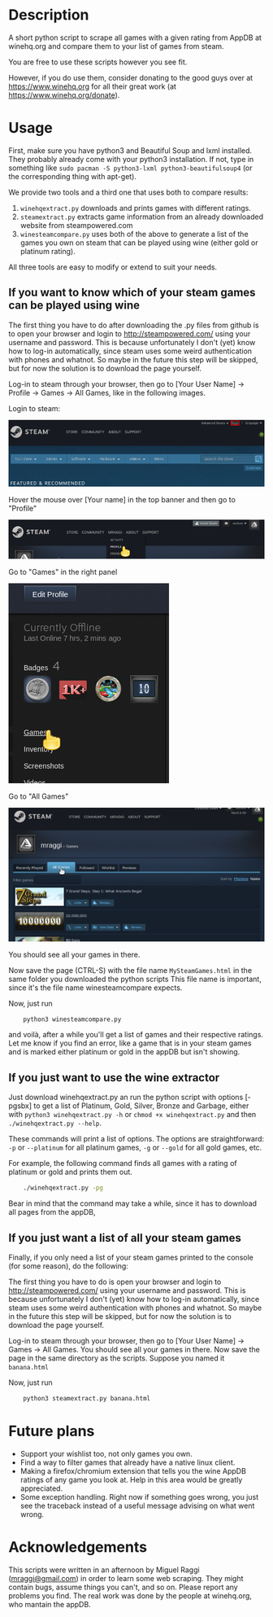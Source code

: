 # Description
A short python script to scrape all games with a given rating from AppDB at winehq.org and compare them to your list of games from steam. 

You are free to use these scripts however you see fit.

However, if you do use them, consider donating to the good guys over at https://www.winehq.org for all their great work (at https://www.winehq.org/donate).

# Usage
First, make sure you have python3 and Beautiful Soup and lxml installed. They probably already come with your python3 
installation. If not, type in something like `sudo pacman -S python3-lxml python3-beautifulsoup4` (or the corresponding thing 
with apt-get).

We provide two tools and a third one that uses both to compare results: 
1. `winehqextract.py` downloads and prints games with different ratings.
2. `steamextract.py` extracts game information from an already downloaded website from steampowered.com
3. `winesteamcompare.py` uses both of the above to generate a list of the games you own on steam that can be played using wine (either gold or platinum rating).

All three tools are easy to modify or extend to suit your needs.

## If you want to know which of your steam games can be played using wine
The first thing you have to do after downloading the .py files from github is to open your browser and login to http://steampowered.com/ using your username and password. This is because unfortunately I don't (yet) know how to log-in automatically, since steam uses some weird authentication with phones and whatnot. So maybe in the future this step will be skipped, but for now the solution is to download the page yourself.

Log-in to steam through your browser, then go to [Your User Name] -> Profile -> Games -> All Games, like in the following images.

Login to steam:

![Login to steam through your browser](login.png "Login")

Hover the mouse over [Your name] in the top banner and then go to "Profile"

![Hover over name and then on Profile](profile.png "Profile")

Go to "Games" in the right panel

![Go Profile](Games.png "Games")

Go to "All Games"

![Click on All games](AllGames.png "AllGames")

You should see all your games in there. 

Now save the page (CTRL-S) with the file name `MySteamGames.html` in the same folder you downloaded the python scripts This file name is important, since it's the file name winesteamcompare expects.

Now, just run

```bash
	python3 winesteamcompare.py
```

and voilà, after a while you'll get a list of games and their respective ratings. Let me know if you find an error, like a game that is in your steam games and is marked either platinum or gold in the appDB but isn't showing.

## If you just want to use the wine extractor
Just download winehqextract.py an run the python script with options [-pgsbx] to get a list of Platinum, Gold, Silver, Bronze and Garbage, either with `python3 winehqextract.py -h` or `chmod +x winehqextract.py` and then `./winehqextract.py --help`. 

These commands will print a list of options. The options are straightforward: `-p` or `--platinum` for all platinum games, `-g` or `--gold` for all gold games, etc.

For example, the following command finds all games with a rating of platinum or gold and prints them out.

```bash
	./winehqextract.py -pg
```

Bear in mind that the command may take a while, since it has to download all pages from the appDB, 

## If you just want a list of all your steam games

Finally, if you only need a list of your steam games printed to the console (for some reason), do the following:

The first thing you have to do is open your browser and login to http://steampowered.com/ using your username and password. This is because unfortunately I don't (yet) know how to log-in automatically, since steam uses some weird authentication with phones and whatnot. So maybe in the future this step will be skipped, but for now the solution is to download the page yourself.

Log-in to steam through your browser, then go to [Your User Name] -> Games -> All Games. You should see all your games in there. Now save the page in the same directory as the scripts. Suppose you named it `banana.html`

Now, just run

```bash
	python3 steamextract.py banana.html
```

# Future plans

* Support your wishlist too, not only games you own.
* Find a way to filter games that already have a native linux client.
* Making a firefox/chromium extension that tells you the wine AppDB ratings of any game you look at. Help in this area would be greatly appreciated.
* Some exception handling. Right now if something goes wrong, you just see the traceback instead of a useful message advising on what went wrong.

# Acknowledgements
This scripts were written in an afternoon by Miguel Raggi (mraggi@gmail.com) in order to learn some web scraping. They might contain bugs, assume things you can't, and so on. Please report any problems you find. The real work was done by the people at winehq.org, who mantain the appDB.
